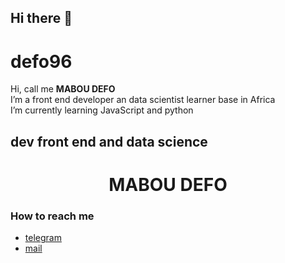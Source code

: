 ## Hi there 👋

<!--
**defo96/defo96** is a ✨ _special_ ✨ repository because its `README.md` (this file) appears on your GitHub profile.

Here are some ideas to get you started:

- 🔭 I’m currently working on ...
- 🌱 I’m currently learning ...
- 👯 I’m looking to collaborate on ...
- 🤔 I’m looking for help with ...
- 💬 Ask me about ...
- 📫 How to reach me: ...
- 😄 Pronouns: ...
- ⚡ Fun fact: ...
-->

# defo96

<!-- ![La banniere du profil github de Zepoh]()-->

Hi, call me  **MABOU DEFO**   
I’m a front end developer an data scientist learner base in Africa   
I’m currently learning JavaScript and python  

## dev front end and data science

 <h1 style="width: 100%; text-align: center;">  MABOU DEFO </h1>

### How to reach me
+ [telegram](https://t.me/mabou)  
+ [mail](sommetdefo3@gmail.com)

<!---
Zepoh/Zepoh is a ✨ special ✨ repository because its `README.md` (this file) appears on your GitHub profile.
You can click the Preview link to take a look at your changes.
--->

